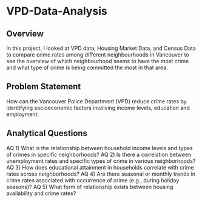 ﻿# VPD-Data-Analysis
## Overview
In this project, I looked at VPD data, Housing Market Data, and Census Data to compare crime rates among different neighbourhoods in Vancouver to see the overview of which neighbourhood seems to have the most crime and what type of crime is being committed the most in that area.
## Problem Statement 
How can the Vancouver Police Department (VPD) reduce crime rates by identifying socioeconomic factors involving income levels, education and employment.
## Analytical Questions
AQ 1) What is the relationship between household income levels and types of crimes in specific neighborhoods? 
AQ 2) Is there a correlation between unemployment rates and specific types of crime in various neighborhoods? 
AQ 3) How does educational attainment in households correlate with crime rates across neighborhoods? 
AQ 4) Are there seasonal or monthly trends in crime rates associated with occurrence of crime (e.g., during holiday seasons)? 
AQ 5) What form of relationship exists between housing availability and crime rates? 
